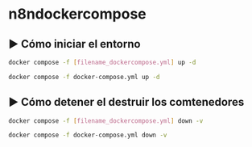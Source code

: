 # n8ndockercompose


## ▶️ Cómo iniciar el entorno

```bash
docker compose -f [filename_dockercompose.yml] up -d

docker compose -f docker-compose.yml up -d
```

## ▶️ Cómo detener el destruir los comtenedores

```bash
docker compose -f [filename_dockercompose.yml] down -v

docker compose -f docker-compose.yml down -v
```

